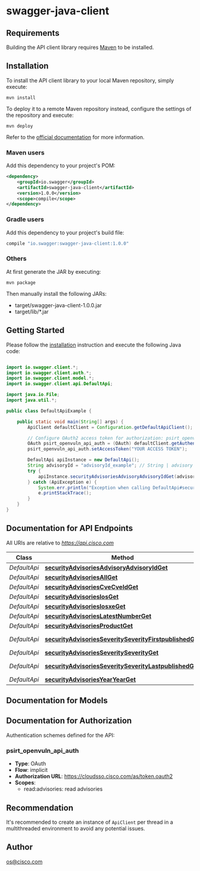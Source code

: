# swagger-java-client

## Requirements

Building the API client library requires [Maven](https://maven.apache.org/) to be installed.

## Installation

To install the API client library to your local Maven repository, simply execute:

```shell
mvn install
```

To deploy it to a remote Maven repository instead, configure the settings of the repository and execute:

```shell
mvn deploy
```

Refer to the [official documentation](https://maven.apache.org/plugins/maven-deploy-plugin/usage.html) for more information.

### Maven users

Add this dependency to your project's POM:

```xml
<dependency>
    <groupId>io.swagger</groupId>
    <artifactId>swagger-java-client</artifactId>
    <version>1.0.0</version>
    <scope>compile</scope>
</dependency>
```

### Gradle users

Add this dependency to your project's build file:

```groovy
compile "io.swagger:swagger-java-client:1.0.0"
```

### Others

At first generate the JAR by executing:

    mvn package

Then manually install the following JARs:

* target/swagger-java-client-1.0.0.jar
* target/lib/*.jar

## Getting Started

Please follow the [installation](#installation) instruction and execute the following Java code:

```java

import io.swagger.client.*;
import io.swagger.client.auth.*;
import io.swagger.client.model.*;
import io.swagger.client.api.DefaultApi;

import java.io.File;
import java.util.*;

public class DefaultApiExample {

    public static void main(String[] args) {
        ApiClient defaultClient = Configuration.getDefaultApiClient();

        // Configure OAuth2 access token for authorization: psirt_openvuln_api_auth
        OAuth psirt_openvuln_api_auth = (OAuth) defaultClient.getAuthentication("psirt_openvuln_api_auth");
        psirt_openvuln_api_auth.setAccessToken("YOUR ACCESS TOKEN");

        DefaultApi apiInstance = new DefaultApi();
        String advisoryId = "advisoryId_example"; // String | advisory ID
        try {
            apiInstance.securityAdvisoriesAdvisoryAdvisoryIdGet(advisoryId);
        } catch (ApiException e) {
            System.err.println("Exception when calling DefaultApi#securityAdvisoriesAdvisoryAdvisoryIdGet");
            e.printStackTrace();
        }
    }
}

```

## Documentation for API Endpoints

All URIs are relative to *https://api.cisco.com*

Class | Method | HTTP request | Description
------------ | ------------- | ------------- | -------------
*DefaultApi* | [**securityAdvisoriesAdvisoryAdvisoryIdGet**](docs/DefaultApi.md#securityAdvisoriesAdvisoryAdvisoryIdGet) | **GET** /security/advisories/advisory/{advisory_id} |
*DefaultApi* | [**securityAdvisoriesAllGet**](docs/DefaultApi.md#securityAdvisoriesAllGet) | **GET** /security/advisories/all |
*DefaultApi* | [**securityAdvisoriesCveCveIdGet**](docs/DefaultApi.md#securityAdvisoriesCveCveIdGet) | **GET** /security/advisories/cve/{cve_id} |
*DefaultApi* | [**securityAdvisoriesIosGet**](docs/DefaultApi.md#securityAdvisoriesIosGet) | **GET** /security/advisories/ios |
*DefaultApi* | [**securityAdvisoriesIosxeGet**](docs/DefaultApi.md#securityAdvisoriesIosxeGet) | **GET** /security/advisories/iosxe |
*DefaultApi* | [**securityAdvisoriesLatestNumberGet**](docs/DefaultApi.md#securityAdvisoriesLatestNumberGet) | **GET** /security/advisories/latest/{number} |
*DefaultApi* | [**securityAdvisoriesProductGet**](docs/DefaultApi.md#securityAdvisoriesProductGet) | **GET** /security/advisories/product |
*DefaultApi* | [**securityAdvisoriesSeveritySeverityFirstpublishedGet**](docs/DefaultApi.md#securityAdvisoriesSeveritySeverityFirstpublishedGet) | **GET** /security/advisories/severity/{severity}/firstpublished |
*DefaultApi* | [**securityAdvisoriesSeveritySeverityGet**](docs/DefaultApi.md#securityAdvisoriesSeveritySeverityGet) | **GET** /security/advisories/severity/{severity} |
*DefaultApi* | [**securityAdvisoriesSeveritySeverityLastpublishedGet**](docs/DefaultApi.md#securityAdvisoriesSeveritySeverityLastpublishedGet) | **GET** /security/advisories/severity/{severity}/lastpublished |
*DefaultApi* | [**securityAdvisoriesYearYearGet**](docs/DefaultApi.md#securityAdvisoriesYearYearGet) | **GET** /security/advisories/year/{year} |


## Documentation for Models



## Documentation for Authorization

Authentication schemes defined for the API:
### psirt_openvuln_api_auth

- **Type**: OAuth
- **Flow**: implicit
- **Authorization URL**: https://cloudsso.cisco.com/as/token.oauth2
- **Scopes**:
  - read:advisories: read advisories


## Recommendation

It's recommended to create an instance of `ApiClient` per thread in a multithreaded environment to avoid any potential issues.

## Author

os@cisco.com
